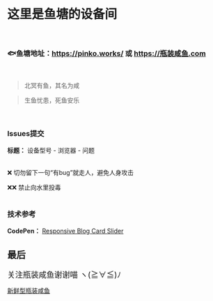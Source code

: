 # 这里是鱼塘的设备间

<br/>

###  🐟鱼塘地址：https://pinko.works/ 或 https://瓶装咸鱼.com

<br/>

> 北冥有鱼，其名为咸

> 生鱼忧患，死鱼安乐

<br/>

### Issues提交

**标题：** 设备型号 - 浏览器 - 问题

<br/>
❌ 切勿留下一句“有bug”就走人，避免人身攻击 
 
❌❌ 禁止向水里投毒
<br/>
<br/>
### 技术参考

**CodePen：** [Responsive Blog Card Slider](https://codepen.io/JavaScriptJunkie/pen/WgRBxw) 


## 最后

<font size="4">关注瓶装咸鱼谢谢喵 ヽ(≧∀≦)ﾉ</font>

[新鲜型瓶装咸鱼](https://space.bilibili.com/7785531) 




